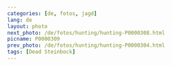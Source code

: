 ```yaml
---
categories: [de, fotos, jagd]
lang: de
layout: photo
next_photo: /de/fotos/hunting/hunting-P0000308.html
picname: P0000309
prev_photo: /de/fotos/hunting/hunting-P0000304.html
tags: [Dead Steinbock]
---
```

